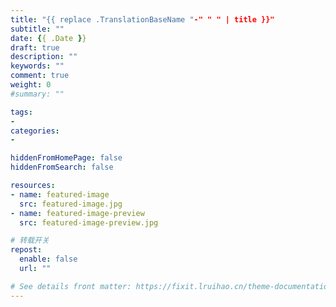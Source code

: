 ```yaml
---
title: "{{ replace .TranslationBaseName "-" " " | title }}"
subtitle: ""
date: {{ .Date }}
draft: true
description: ""
keywords: ""
comment: true
weight: 0
#summary: ""

tags:
- 
categories:
- 

hiddenFromHomePage: false
hiddenFromSearch: false

resources:
- name: featured-image
  src: featured-image.jpg
- name: featured-image-preview
  src: featured-image-preview.jpg

# 转载开关
repost:
  enable: false
  url: ""

# See details front matter: https://fixit.lruihao.cn/theme-documentation-content/#front-matter
---
```


# <!--more-->
